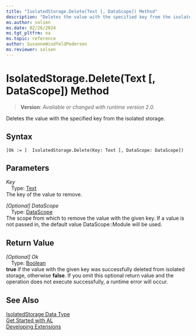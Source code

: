 ```yaml
---
title: "IsolatedStorage.Delete(Text [, DataScope]) Method"
description: "Deletes the value with the specified key from the isolated storage."
ms.author: solsen
ms.date: 02/26/2024
ms.tgt_pltfrm: na
ms.topic: reference
author: SusanneWindfeldPedersen
ms.reviewer: solsen
---
```

[//]: # (START>DO_NOT_EDIT)
[//]: # (IMPORTANT:Do not edit any of the content between here and the END>DO_NOT_EDIT.)
[//]: # (Any modifications should be made in the .xml files in the ModernDev repo.)
# IsolatedStorage.Delete(Text [, DataScope]) Method
> **Version**: _Available or changed with runtime version 2.0._

Deletes the value with the specified key from the isolated storage.


## Syntax
```AL
[Ok := ]  IsolatedStorage.Delete(Key: Text [, DataScope: DataScope])
```
## Parameters
*Key*  
&emsp;Type: [Text](../text/text-data-type.md)  
The key of the value to remove.  

*[Optional] DataScope*  
&emsp;Type: [DataScope](../datascope/datascope-option.md)  
The scope from which to remove the value with the given key. If a value is not passed in, the default value DataScope::Module will be used.  


## Return Value
*[Optional] Ok*  
&emsp;Type: [Boolean](../boolean/boolean-data-type.md)  
**true** if the value with the given key was successfully deleted from isolated storage, otherwise **false**. If you omit this optional return value and the operation does not execute successfully, a runtime error will occur.  


[//]: # (IMPORTANT: END>DO_NOT_EDIT)
## See Also
[IsolatedStorage Data Type](isolatedstorage-data-type.md)  
[Get Started with AL](../../devenv-get-started.md)  
[Developing Extensions](../../devenv-dev-overview.md)